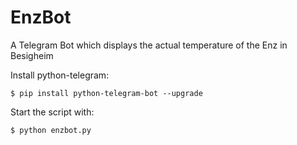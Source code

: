 # EnzBot
A Telegram Bot which displays the actual temperature of the Enz in Besigheim

Install python-telegram:
```
$ pip install python-telegram-bot --upgrade
```

Start the script with:
```
$ python enzbot.py
```
